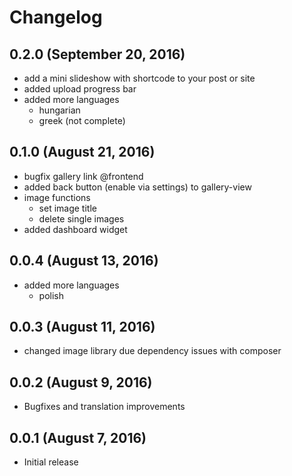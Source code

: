 # Changelog

## 0.2.0 (September 20, 2016)
- add a mini slideshow with shortcode to your post or site
- added upload progress bar
- added more languages
    - hungarian
    - greek (not complete)

## 0.1.0 (August 21, 2016)
- bugfix gallery link @frontend
- added back button (enable via settings) to gallery-view
- image functions
    - set image title
    - delete single images
- added dashboard widget

## 0.0.4 (August 13, 2016)
- added more languages
    - polish

## 0.0.3 (August 11, 2016)

- changed image library due dependency issues with composer

## 0.0.2 (August 9, 2016)

- Bugfixes and translation improvements

## 0.0.1 (August 7, 2016)

- Initial release
